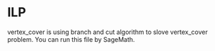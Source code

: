 # ILP

vertex_cover is using branch and cut algorithm to slove vertex_cover problem. You can run this file by SageMath.
